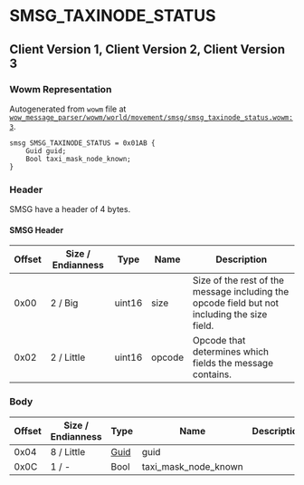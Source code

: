 # SMSG_TAXINODE_STATUS

## Client Version 1, Client Version 2, Client Version 3

### Wowm Representation

Autogenerated from `wowm` file at [`wow_message_parser/wowm/world/movement/smsg/smsg_taxinode_status.wowm:3`](https://github.com/gtker/wow_messages/tree/main/wow_message_parser/wowm/world/movement/smsg/smsg_taxinode_status.wowm#L3).
```rust,ignore
smsg SMSG_TAXINODE_STATUS = 0x01AB {
    Guid guid;
    Bool taxi_mask_node_known;
}
```
### Header

SMSG have a header of 4 bytes.

#### SMSG Header

| Offset | Size / Endianness | Type   | Name   | Description |
| ------ | ----------------- | ------ | ------ | ----------- |
| 0x00   | 2 / Big           | uint16 | size   | Size of the rest of the message including the opcode field but not including the size field.|
| 0x02   | 2 / Little        | uint16 | opcode | Opcode that determines which fields the message contains.|

### Body

| Offset | Size / Endianness | Type | Name | Description | Comment |
| ------ | ----------------- | ---- | ---- | ----------- | ------- |
| 0x04 | 8 / Little | [Guid](../types/packed-guid.md) | guid |  |  |
| 0x0C | 1 / - | Bool | taxi_mask_node_known |  |  |

